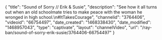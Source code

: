 {
    "title": "Sound of Sorry \/\/ Erik & Susie",
    "description": "See how it all turns out when an old schoolmate tries to make peace with the woman he wronged in high school.\n#ItTakesCourage",
    "channelid": "3764406",
    "videoid": "66754497",
    "date_created": "1468338430",
    "date_modified": "1468957043",
    "type": "captivate",
    "layout": "channelVideo",
    "url": "\/ray-ban\/sound-of-sorry-erik-susie\/3764406-66754497"
}
